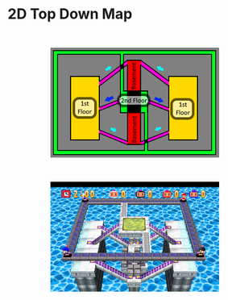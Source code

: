 # 2D Top Down Map

 <br/>
    <p align="center">
  <img width="335" height="218" src="https://github.com/Sternosaur/MultiPlayerQuakeMap/blob/main/Crossfire/Images/up%20and%20down.png">
</p>

 <br/>
    <p align="center">
  <img width="335" height="218" src="https://github.com/Sternosaur/MultiPlayerQuakeMap/blob/main/Crossfire/Images/bomberman64upanddown.png">
</p>
